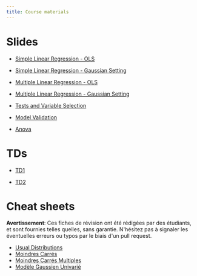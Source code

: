 ```yaml
---
title: Course materials
---
```


# Slides

- [Simple Linear Regression - OLS](/HAX814X/slides/CM1/CM1_regression_simple.html)

- [Simple Linear Regression - Gaussian Setting](/HAX814X/slides/CM2/CM2_regression_simple_gauss.html)

- [Multiple Linear Regression - OLS](/HAX814X/slides/CM3/CM3_Regression_Multiple_OLS.html)

- [Multiple Linear Regression - Gaussian Setting](/HAX814X/slides/CM4/CM4_Regression_Multiple_Gauss.html)

- [Tests and Variable Selection](/HAX814X/slides/CM5/CM5_Tests_Variable_Selection.html)

- [Model Validation](/HAX814X/slides/CM6/CM6_validation.html)

- [Anova](/HAX814X/slides/CM7/CM7_anova.html)

# TDs

- [TD1](/HAX814X/TD/TD1/TD_1.pdf)

- [TD2](/HAX814X/TD/TD2/TD_2.pdf)

# Cheat sheets

**Avertissement**:
Ces fiches de révision ont été rédigées par des étudiants, et sont fournies telles quelles, sans garantie.
N'hésitez pas à signaler les éventuelles erreurs ou typos par le biais d'un pull request.

- [Usual Distributions](/HAX814X/cheatsheets/usual_distributions/usual_distributions.html)
- [Moindres Carrés](/HAX814X/cheatsheets/Moindres_Carres/Moindres_Carres.html)
- [Moindres Carrés Multiples](/HAX814X/cheatsheets/reg_line_multiple/regressionLineaireMultiple.html)
- [Modèle Gaussien Univarié](/HAX814X/cheatsheets/Regression_simple_gauss/Regression_simple_gauss.html)
